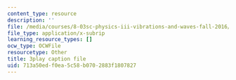 ```yaml
---
content_type: resource
description: ''
file: /media/courses/8-03sc-physics-iii-vibrations-and-waves-fall-2016/713a50edf0ea5c58b0702883f1807827_Dlhma3z57SA.vtt
file_type: application/x-subrip
learning_resource_types: []
ocw_type: OCWFile
resourcetype: Other
title: 3play caption file
uid: 713a50ed-f0ea-5c58-b070-2883f1807827
---
```

